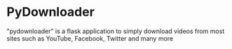 # PyDownloader
"pydownloader" is a flask application to simply download videos from most sites such as YouTube, Facebook, Twitter and many more
